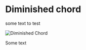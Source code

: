 # Diminished chord

some text to test

![Diminished Chord](https://raw.githubusercontent.com/atouchard/music/master/assets/images/test.png "Diminished chord")

Some text
